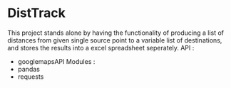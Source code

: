 # DistTrack

This project stands alone by having the functionality of producing a list of distances from given single source point to a variable list of destinations, and stores the results into a excel spreadsheet seperately.
API :
- googlemapsAPI
Modules :
- pandas
- requests
